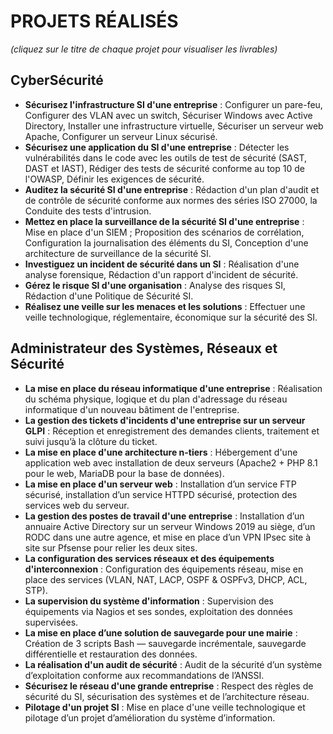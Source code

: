 # PROJETS RÉALISÉS
*(cliquez sur le titre de chaque projet pour visualiser les livrables)*

## CyberSécurité

- **Sécurisez l'infrastructure SI d'une entreprise** : Configurer un pare-feu, Configurer des VLAN avec un switch, Sécuriser Windows avec Active Directory, Installer une infrastructure virtuelle, Sécuriser un serveur web Apache, Configurer un serveur Linux sécurisé.
- **Sécurisez une application du SI d'une entreprise** : Détecter les vulnérabilités dans le code avec les outils de test de sécurité (SAST, DAST et IAST), Rédiger des tests de sécurité conforme au top 10 de l'OWASP, Définir les exigences de sécurité.
- **Auditez la sécurité SI d'une entreprise** : Rédaction d'un plan d'audit et de contrôle de sécurité conforme aux normes des séries ISO 27000, la Conduite des tests d'intrusion.
- **Mettez en place la surveillance de la sécurité SI d'une entreprise** : Mise en place d'un SIEM ; Proposition des scénarios de corrélation, Configuration la journalisation des éléments du SI, Conception d'une architecture de surveillance de la sécurité SI.
- **Investiguez un incident de sécurité dans un SI** : Réalisation d'une analyse forensique, Rédaction d'un rapport d'incident de sécurité.
- **Gérez le risque SI d'une organisation** : Analyse des risques SI, Rédaction d'une Politique de Sécurité SI.
- **Réalisez une veille sur les menaces et les solutions** : Effectuer une veille technologique, réglementaire, économique sur la sécurité des SI.

## Administrateur des Systèmes, Réseaux et Sécurité

- **La mise en place du réseau informatique d'une entreprise** : Réalisation du schéma physique, logique et du plan d'adressage du réseau informatique d'un nouveau bâtiment de l'entreprise.
- **La gestion des tickets d'incidents d'une entreprise sur un serveur GLPI** : Réception et enregistrement des demandes clients, traitement et suivi jusqu’à la clôture du ticket.
- **La mise en place d'une architecture n-tiers** : Hébergement d'une application web avec installation de deux serveurs (Apache2 + PHP 8.1 pour le web, MariaDB pour la base de données).
- **La mise en place d'un serveur web** : Installation d’un service FTP sécurisé, installation d’un service HTTPD sécurisé, protection des services web du serveur.
- **La gestion des postes de travail d'une entreprise** : Installation d’un annuaire Active Directory sur un serveur Windows 2019 au siège, d’un RODC dans une autre agence, et mise en place d’un VPN IPsec site à site sur Pfsense pour relier les deux sites.
- **La configuration des services réseaux et des équipements d'interconnexion** : Configuration des équipements réseau, mise en place des services (VLAN, NAT, LACP, OSPF & OSPFv3, DHCP, ACL, STP).
- **La supervision du système d'information** : Supervision des équipements via Nagios et ses sondes, exploitation des données supervisées.
- **La mise en place d’une solution de sauvegarde pour une mairie** : Création de 3 scripts Bash — sauvegarde incrémentale, sauvegarde différentielle et restauration des données.
- **La réalisation d'un audit de sécurité** : Audit de la sécurité d’un système d’exploitation conforme aux recommandations de l’ANSSI.
- **Sécurisez le réseau d'une grande entreprise** : Respect des règles de sécurité du SI, sécurisation des systèmes et de l’architecture réseau.
- **Pilotage d'un projet SI** : Mise en place d'une veille technologique et pilotage d’un projet d’amélioration du système d’information.
